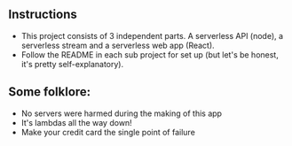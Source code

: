 ## Instructions
* This project consists of 3 independent parts. A serverless API (node), a serverless stream and a serverless web app (React). 
* Follow the README in each sub project for set up (but let's be honest, it's pretty self-explanatory). 

## Some folklore:
* No servers were harmed during the making of this app
* It's lambdas all the way down!
* Make your credit card the single point of failure
